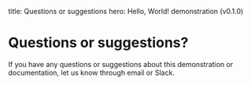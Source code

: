 title: Questions or suggestions
hero: Hello, World! demonstration (v0.1.0)

# Questions or suggestions?

If you have any questions or suggestions about this demonstration or documentation, let us know through email or Slack.